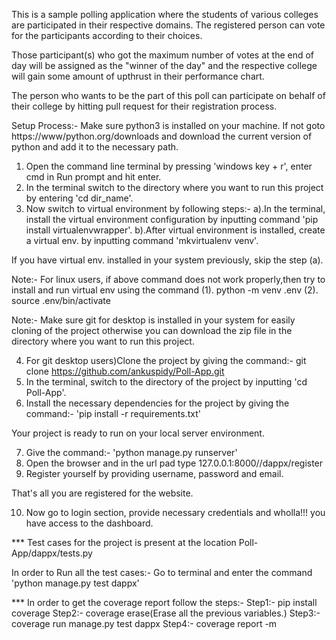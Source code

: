 

This is a sample polling application where the students of various colleges are participated 
in their respective domains.
The registered person can vote for the participants according to their choices.

Those participant(s) who got the maximum number of votes at the end of day will be assigned as 
the "winner of the day" and the respective college will gain some amount of upthrust in their
performance chart.

The person who wants to be the part of this poll can participate on behalf of their college by
hitting pull request for their registration process.


Setup Process:- 
Make sure python3 is installed on your machine. If not goto https://www/python.org/downloads and download the current version
of python and add it to the necessary path.

1. Open the command line terminal by pressing 'windows key + r', enter cmd in Run prompt and hit enter.
2. In the terminal switch to the directory where you want to run this project by entering 'cd dir_name'.
3. Now switch to virtual environment by following steps:-
      a).In the terminal, install the virtual environment configuration by inputting command 'pip install virtualenvwrapper'.
      b).After virtual environment is installed, create a virtual env. by inputting command 'mkvirtualenv venv'.
      
  If you have virtual env. installed in your system previously, skip the step (a).



Note:- For linux users, if above command does not work properly,then try to install and run virtual env using the command
         (1). python -m venv .env
         (2). source .env/bin/activate
  
Note:- Make sure git for desktop is installed in your system for easily cloning of the project otherwise you can download
   the zip file in the directory where you want to run this project.
  
4. For git desktop users)Clone the project by giving the command:- git clone https://github.com/ankuspidy/Poll-App.git
5. In the terminal, switch to the directory of the project by inputting 'cd Poll-App'. 
6. Install the necessary dependencies for the project by giving the command:- 'pip install -r requirements.txt'




Your project is ready to run on your local server environment.

7. Give the command:- 'python manage.py runserver'
8. Open the browser and in the url pad type 127.0.0.1:8000//dappx/register
9. Register yourself by providing username, password and email.

That's all you are registered for the website.

10. Now go to login section, provide necessary credentials and wholla!!! you have access to the dashboard.


***  Test cases for the project is present at the location Poll-App/dappx/tests.py 

In order to Run all the test cases:- Go to terminal and enter the command 'python manage.py test dappx' 


***  In order to get the coverage report follow the steps:-
            Step1:- pip install coverage
            Step2:- coverage erase(Erase all the previous variables.)
            Step3:- coverage run manage.py test dappx
            Step4:- coverage report -m
      
   
   
   
   
    
